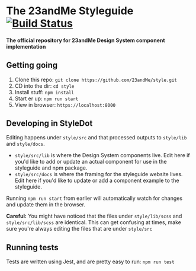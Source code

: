 # The 23andMe Styleguide [![Build Status](https://travis-ci.org/23andMe/style.svg?branch=master)](https://travis-ci.org/23andMe/style)

#### The official repository for 23andMe Design System component implementation

## Getting going

1. Clone this repo: `git clone https://github.com/23andMe/style.git`
2. CD into the dir: `cd style`
3. Install stuff: `npm install`
4. Start er up: `npm run start`
5. View in browser: `https://localhost:8000`

## Developing in StyleDot

Editing happens under `style/src` and that processed outputs to `style/lib` and `style/docs`.
* `style/src/lib` is where the Design System components live. Edit here if you'd like to add or update an actual component for use in the styleguide and npm package.
* `style/src/docs` is where the framing for the styleguide website lives. Edit here if you'd like to update or add a component example to the styleguide.

Running `npm run start` from earlier will automatically watch for changes and update them in the browser.

**Careful:** You might have noticed that the files under `style/lib/scss` and `style/src/lib/scss` are identical. This can get confusing at times, make sure you're always editing the files that are under `style/src`


## Running tests
Tests are written using Jest, and are pretty easy to run: `npm run test`
